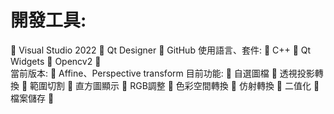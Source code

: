 # 開發工具:
	Visual Studio 2022
	Qt Designer
	GitHub
使用語言、套件:
	C++
	Qt Widgets
	Opencv2
	
當前版本:
	 Affine、Perspective transform
目前功能:
	自選圖檔		透視投影轉換
	範圍切割		直方圖顯示
	RGB調整		色彩空間轉換
	仿射轉換		二值化
	檔案儲存		

